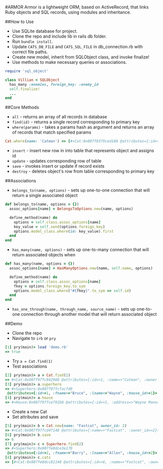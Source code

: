 #ARMOR
Armor is a lightweight ORM, based on ActiveRecord, that links Ruby objects and SQL records, using modules and inheritance.

##How to Use
* Use SQLite database for project.
* Clone the repo and include lib in rails db folder.
* Run `bundle install`.
* Update `CATS_DB_FILE` and `CATS_SQL_FILE` in db_connection.rb with correct file paths.
* Create new model, inherit from SQLObject class, and invoke finalize!
* Use methods to make necessary queries or associations.

```ruby
require 'sql_object'

class Villian < SQLObject
  has_many :enemies, foreign_key: :enemy_id
  self.finalize!
  ...
end
```

##Core Methods
* `all` - returns an array of all records in database
* `find(id)` - returns a single record corresponding to primary key
* `where(params)` - takes a params hash as argument and returns an array of records that match specified params

```ruby
Cat.where(name: 'Catman') => [#<Cat:0x007f8379ced188 @attributes={:id=>1, :name=>"Catman", :owner_id=>1}>]
```

* `insert` - insert new row in into table that represents object and assigns id
* `update` - updates corresponding row of table
* `save` - invokes insert or update if record exists
* `destroy` - deletes object's row from table corresponding to primary key

##Associations
* `belongs_to(name, options)` - sets up one-to-one connection that will return a single associated object

```ruby
def belongs_to(name, options = {})
  assoc_options[name] = BelongsToOptions.new(name, options)

  define_method(name) do
    options = self.class.assoc_options[name]
    key_value = self.send(options.foreign_key)
    options.model_class.where(id: key_value).first
  end
end
```

* `has_many(name, options)` - sets up one-to-many connection that will return associated objects when

```ruby
def has_many(name, options = {})
  assoc_options[name] = HasManyOptions.new(name, self.name, options)

  define_method(name) do
    options = self.class.assoc_options[name]
    fkey = options.foreign_key.to_sym
    options.model_class.where("#{fkey}".to_sym => self.id)
  end
end
```

* `has_one_through(name, through_name, source_name)` - sets up one-to-one connection through another model that will return associated object

##Demo
* Clone the repo
* Navigate to `irb` or `pry`
```ruby
[1] pry(main)> load 'demo.rb'
=> true
```
* Try `a = Cat.find(1)`
* Test associations

```ruby
[2] pry(main)> a = Cat.find(1)
=> #<Cat:0x007f97fc942988 @attributes={:id=>1, :name=>"Catman", :owner_id=>1}>
[3] pry(main)> a.superhero
=> #<Superhero:0x007f97fcfacfd0
 @attributes={:id=>1, :fname=>"Bruce", :lname=>"Wayne", :house_id=>1}>
[4] pry(main)> a.house
=> #<House:0x007f97fce791b8 @attributes={:id=>1, :address=>"Wayne Manor, Gotman City"}>
```
* Create a new Cat
* Set attributes and save

```ruby
[5] pry(main)> b = Cat.new(name: "Fastcat", owner_id: 2)
=> #<Cat:0x007f97fcd4f148 @attributes={:name=>"Fastcat", :owner_id=>2}>
[6] pry(main)> b.save
=> 6
[7] pry(main)> c = Superhero.find(2)
=> #<Superhero:0x007fe0dce3e170
 @attributes={:id=>2, :fname=>"Barry", :lname=>"Allen", :house_id=>2}>
[8] pry(main)> c.cats
=> [#<Cat:0x007fe0dcc81148 @attributes={:id=>6, :name=>"Fastcat", :owner_id=>2}>]
```
